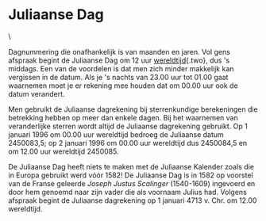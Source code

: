 # Juliaanse Dag

\

Dagnummering die onafhankelijk is van maanden en jaren. Vol gens
afspraak begint de Juliaanse Dag om 12 uur
[wereldtijd](tijdreke.html){.two}, dus \'s middags. Een van de voordelen
is dat men zich minder makkelijk kan vergissen in de datum. Als je \'s
nachts van 23.00 uur tot 01.00 gaat waarnemen moet je er rekening mee
houden dat om 00.00 uur ook de datum verandert.

Men gebruikt de Juliaanse dagrekening bij sterrenkundige berekeningen
die betrekking hebben op meer dan enkele dagen. Bij het waarnemen van
veranderlijke sterren wordt altijd de Juliaanse dagrekening gebruikt. Op
1 januari 1996 om 00.00 uur wereldtijd bedroeg de Juliaanse datum
2450083,5; op 2 januari 1996 om 00.00 uur wereldtijd dus 2450084,5 en om
12.00 uur wereldtijd 2450085.

De Juliaanse Dag heeft niets te maken met de Juliaanse Kalender zoals
die in Europa gebruikt werd vóór 1582! De Juliaanse Dag is in 1582 op
voorstel van de Franse geleerde *Joseph Justus Scalinger* (1540-1609)
ingevoerd en door hem genoemd naar zijn vader die als voornaam Julius
had. Volgens afspraak begint de Juliaanse dagrekening op 1 januari 4713
v. Chr. om 12.00 wereldtijd.
